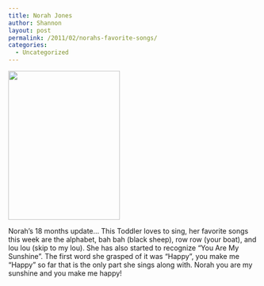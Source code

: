 ```yaml
---
title: Norah Jones
author: Shannon
layout: post
permalink: /2011/02/norahs-favorite-songs/
categories:
  - Uncategorized
---
```

[<img src="http://braunerpots.com/blog/wp-content/uploads/2011/02/IMG_7604-225x300.jpg" alt="" title="IMG_7604" width="225" height="300" class="alignnone size-medium wp-image-1728" />][1]

Norah&#8217;s 18 months update&#8230; This Toddler loves to sing, her favorite songs this week are the alphabet, bah bah (black sheep), row row (your boat), and lou lou (skip to my lou). She has also started to recognize &#8220;You Are My Sunshine&#8221;. The first word she grasped of it was &#8220;Happy&#8221;, you make me &#8220;Happy&#8221; so far that is the only part she sings along with. Norah you are my sunshine and you make me happy!

 [1]: http://braunerpots.com/blog/wp-content/uploads/2011/02/IMG_7604.jpg